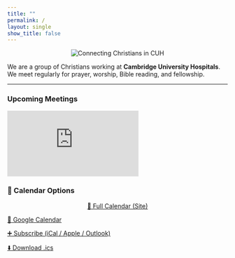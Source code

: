 ```yaml
---
title: ""
permalink: /
layout: single
show_title: false
---
```


<p align="center">
  <img src="{{ '/assets/images/ccicuhlogo.svg' | relative_url }}" 
       alt="Connecting Christians in CUH" 
       style="max-height:400px; width:auto;">
</p>

We are a group of Christians working at **Cambridge University Hospitals**.  
We meet regularly for prayer, worship, Bible reading, and fellowship.  

---

### Upcoming Meetings 

<div class="calendar-preview">
  <iframe
    src="https://calendar.google.com/calendar/embed?src=cuhchristians%40gmail.com&ctz=Europe%2FLondon&mode=AGENDA&showTitle=0&showDate=0&showNav=0&showTz=0&maxResults=3"
    style="border:0"
    frameborder="0"
    scrolling="no">
  </iframe>
</div>

### 📅 Calendar Options

<p class="buttons" align="center">
  <a class="btn btn--primary"
     href="{{ "/calendar/" | relative_url }}">
    📖 Full Calendar (Site)
  </a>

  <a class="btn"
     href="https://calendar.google.com/calendar/r?cid=cuhchristians@gmail.com"
     target="_blank" rel="noopener">
    🔗 Google Calendar
  </a>

  <a class="btn"
     href="webcal://calendar.google.com/calendar/ical/cuhchristians%40gmail.com/public/basic.ics">
    ➕ Subscribe (iCal / Apple / Outlook)
  </a>

  <a class="btn btn--info"
     href="https://calendar.google.com/calendar/ical/cuhchristians%40gmail.com/public/basic.ics">
    ⬇️ Download .ics
  </a>
</p>

